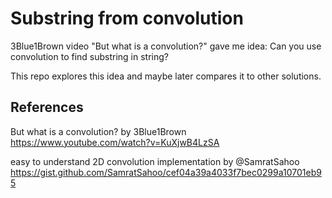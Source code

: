 # Substring from convolution

3Blue1Brown video "But what is a convolution?" gave me idea: Can you use convolution to find substring in string?

This repo explores this idea and maybe later compares it to other solutions.

## References

But what is a convolution? by 3Blue1Brown
https://www.youtube.com/watch?v=KuXjwB4LzSA

easy to understand 2D convolution implementation by @SamratSahoo
https://gist.github.com/SamratSahoo/cef04a39a4033f7bec0299a10701eb95
